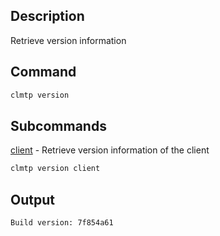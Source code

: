 ## Description

Retrieve version information

## Command

```sh
clmtp version
```

## Subcommands
[client](client) - Retrieve version information of the client

```sh
clmtp version client
```

## Output


```console
Build version: 7f854a61
```
